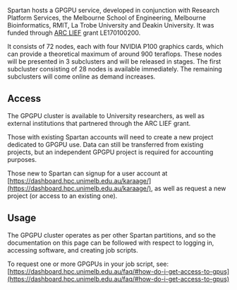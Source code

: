 Spartan hosts a GPGPU service, developed in conjunction with Research Platform Services, the Melbourne School of Engineering, Melbourne Bioinformatics, RMIT, La Trobe University and Deakin University. It was funded through [ARC LIEF](http://www.arc.gov.au/linkage-infrastructure-equipment-and-facilities) grant LE170100200.

It consists of 72 nodes, each with four NVIDIA P100 graphics cards, which can provide a theoretical maximum of around 900 teraflops.  These nodes will be presented in 3 subclusters and will be released in stages.  The first subcluster consisting of 28 nodes is available immediately.  The remaining subclusters will come online as demand increases.


## Access
The GPGPU cluster is available to University researchers, as well as external institutions that partnered through the ARC LIEF grant.

Those with existing Spartan accounts will need to create a new project dedicated to GPGPU use. Data can still be transferred from existing projects, but an independent GPGPU project is required for accounting purposes. 

Those new to Spartan can signup for a user account at [https://dashboard.hpc.unimelb.edu.au/karaage/](https://dashboard.hpc.unimelb.edu.au/karaage/), as well as request a new project (or access to an existing one).


## Usage

The GPGPU cluster operates as per other Spartan partitions, and so the documentation on this page can be followed with respect to logging in, accessing software, and creating job scripts.

To request one or more GPGPUs in your job script, see: [https://dashboard.hpc.unimelb.edu.au/faq/#how-do-i-get-access-to-gpus](https://dashboard.hpc.unimelb.edu.au/faq/#how-do-i-get-access-to-gpus)

